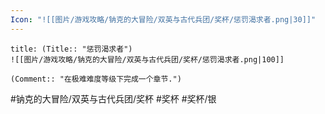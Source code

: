 ```yaml
---
Icon: "![[图片/游戏攻略/钠克的大冒险/双英与古代兵团/奖杯/惩罚渴求者.png|30]]"
---
```

```ad-common-silver-trophy
title: (Title:: "惩罚渴求者")
![[图片/游戏攻略/钠克的大冒险/双英与古代兵团/奖杯/惩罚渴求者.png|100]]

(Comment:: "在极难难度等级下完成一个章节.")
```

#钠克的大冒险/双英与古代兵团/奖杯 #奖杯 #奖杯/银

